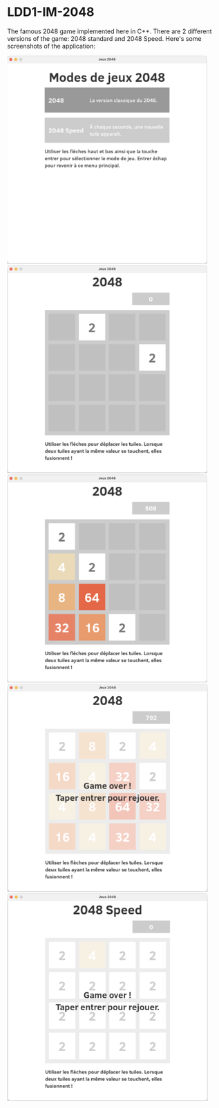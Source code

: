 # LDD1-IM-2048

The famous 2048 game implemented here in C++.
There are 2 different versions of the game: 2048 standard and 2048 Speed.
Here's some screenshots of the application:

<img src="./screenshots/Screenshot%202025-10-24%20at%2017.53.59.png" alt="screenshot-1" height="480"/>
<img src="./screenshots/Screenshot%202025-10-24%20at%2017.54.44.png" alt="screenshot-2" height="480"/>
<img src="./screenshots/Screenshot%202025-10-24%20at%2017.55.50.png" alt="screenshot-3" height="480"/>
<img src="./screenshots/Screenshot%202025-10-24%20at%2017.56.29.png" alt="screenshot-4" height="480"/>
<img src="./screenshots/Screenshot%202025-10-24%20at%2017.57.13.png" alt="screenshot-5" height="480"/>

